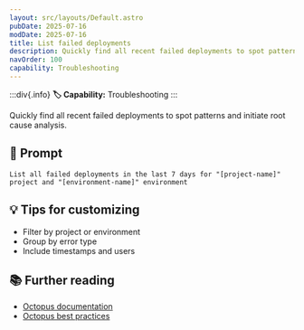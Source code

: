 ```yaml
---
layout: src/layouts/Default.astro
pubDate: 2025-07-16
modDate: 2025-07-16
title: List failed deployments
description: Quickly find all recent failed deployments to spot patterns and initiate root cause analysis.
navOrder: 100
capability: Troubleshooting
---
```


:::div{.info}
**🏷 Capability:** Troubleshooting
:::

Quickly find all recent failed deployments to spot patterns and initiate root cause analysis.

## 📝 Prompt

```
List all failed deployments in the last 7 days for "[project-name]" project and "[environment-name]" environment
```

## 💡 Tips for customizing

- Filter by project or environment
- Group by error type
- Include timestamps and users

## 📚 Further reading

- [Octopus documentation](https://octopus.com/docs)
- [Octopus best practices](https://octopus.com/docs/best-practices)
